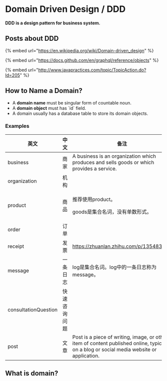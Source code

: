 # Domain Driven Design / DDD

**DDD is a design pattern for business system.**

## Posts about DDD

{% embed url="https://en.wikipedia.org/wiki/Domain-driven_design" %}

{% embed url="https://docs.github.com/en/graphql/reference/objects" %}

{% embed url="http://www.javapractices.com/topic/TopicAction.do?Id=205" %}

## How to Name a Domain?

* A **domain name** must be singular form of countable noun.
* A **domain object** must has \`id\` field.
* A domain usually has a database table to store its domain objects.

### Examples

<table data-full-width="true"><thead><tr><th width="251">英文</th><th width="157.33333333333331">中文</th><th>备注</th></tr></thead><tbody><tr><td>business</td><td>商家</td><td>A business is an organization which produces and sells goods or which provides a service.</td></tr><tr><td>organization</td><td>机构</td><td></td></tr><tr><td>product</td><td>商品</td><td><p>推荐使用product。</p><p>goods是集合名词，没有单数形式。</p></td></tr><tr><td>order</td><td>订单</td><td></td></tr><tr><td>receipt</td><td>发票</td><td><a href="https://zhuanlan.zhihu.com/p/135483316">https://zhuanlan.zhihu.com/p/135483316</a></td></tr><tr><td>message</td><td>一条日志</td><td>log是集合名词。log中的一条日志称为message。</td></tr><tr><td>consultationQuestion</td><td>快速咨询问题</td><td></td></tr><tr><td>post</td><td>文章</td><td>Post is a piece of writing, image, or other item of content published online, typically on a blog or social media website or application.</td></tr></tbody></table>

## What is domain?

